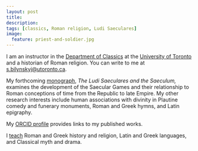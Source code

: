 ```yaml
---
layout: post
title: 
description: 
tags: [classics, Roman religion, Ludi Saeculares]
image:
  feature: priest-and-soldier.jpg
---
```


I am an instructor in the [Department of Classics](http://classics.utoronto.ca/) at the [University of Toronto](https://www.utoronto.ca/) and a historian of Roman religion. You can write to me at <s.bilynskyj@utoronto.ca>.

My forthcoming [monograph](research/), *The Ludi Saeculares and the Saeculum,* examines the development of the Saecular Games and their relationship to Roman conceptions of time from the Republic to late Empire. My other research interests include human associations with divinity in Plautine comedy and funerary monuments, Roman and Greek hymns, and Latin epigraphy.

My [ORCID profile](https://orcid.org/0000-0001-9733-9403) provides links to my published works.

I [teach](teaching/) Roman and Greek history and religion, Latin and Greek languages, and Classical myth and drama.
